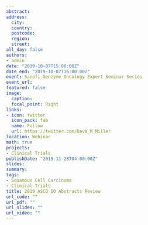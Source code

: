 ```yaml
---
abstract:
address:
  city: 
  country: 
  postcode: 
  region: 
  street:  
all_day: false
authors: 
- admin
date: "2019-10-07T15:00:00Z"
date_end: "2019-10-07T16:00:00Z"
event: Sanofi Genzyme Oncology Expert Seminar Series
event_url: 
featured: false
image:
  caption: 
  focal_point: Right
links:
- icon: twitter
  icon_pack: fab
  name: Follow
  url: https://twitter.com/Dave_M_Miller
location: Webinar
math: true
projects:
- Clinical Trials
publishDate: "2019-11-28T04:00:00Z"
slides:  
summary: 
tags:
- Squamous Cell Carcinoma
- Clinical Trials
title: 2019 ASCO IO Abstracts Review
url_code: ""
url_pdf: ""
url_slides: ""
url_video: ""
---
```


